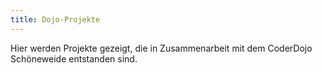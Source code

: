 ```yaml
---
title: Dojo-Projekte
---
```


Hier werden Projekte gezeigt, die in Zusammenarbeit mit dem CoderDojo Schöneweide entstanden sind.
